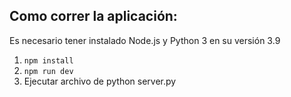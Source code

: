 ## Como correr la aplicación:
Es necesario tener instalado Node.js y Python 3 en su versión 3.9

1.  ```npm install```
2. ```npm run dev```
3. Ejecutar archivo de python server.py
